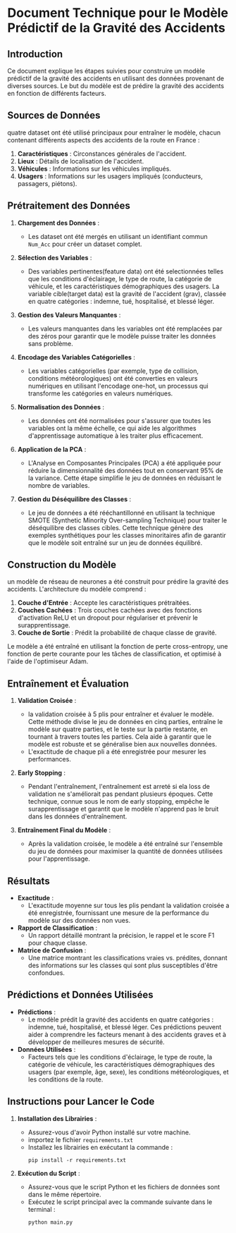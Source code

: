 # Document Technique pour le Modèle Prédictif de la Gravité des Accidents

## Introduction
Ce document explique les étapes suivies pour construire un modèle prédictif de la gravité des accidents en utilisant des données provenant de diverses sources. Le but du modèle est de prédire la gravité des accidents en fonction de différents facteurs.

## Sources de Données
quatre dataset ont été utilisé principaux pour entraîner le modèle, chacun contenant différents aspects des accidents de la route en France :
1. **Caractéristiques** : Circonstances générales de l'accident.
2. **Lieux** : Détails de localisation de l'accident.
3. **Véhicules** : Informations sur les véhicules impliqués.
4. **Usagers** : Informations sur les usagers impliqués (conducteurs, passagers, piétons).

## Prétraitement des Données

1. **Chargement des Données** :
   - Les dataset ont été mergés en utilisant un identifiant commun `Num_Acc` pour créer un dataset complet.

2. **Sélection des Variables** :
   -  Des variables pertinentes(feature data) ont été selectionnées telles que les conditions d'éclairage, le type de route, la catégorie de véhicule, et les caractéristiques démographiques des usagers. La variable cible(target data) est la gravité de l'accident (grav), classée en quatre catégories : indemne, tué, hospitalisé, et blessé léger.

3. **Gestion des Valeurs Manquantes** :
   - Les valeurs manquantes dans les variables ont été remplacées par des zéros pour garantir que le modèle puisse traiter les données sans problème.

4. **Encodage des Variables Catégorielles** :
   - Les variables catégorielles (par exemple, type de collision, conditions météorologiques) ont été converties en valeurs numériques en utilisant l'encodage one-hot, un processus qui transforme les catégories en valeurs numériques.

5. **Normalisation des Données** :
   - Les données ont été normalisées pour s'assurer que toutes les variables ont la même échelle, ce qui aide les algorithmes d'apprentissage automatique à les traiter plus efficacement.

6. **Application de la PCA** :
   - L'Analyse en Composantes Principales (PCA) a été appliquée pour réduire la dimensionnalité des données tout en conservant 95% de la variance. Cette étape simplifie le jeu de données en réduisant le nombre de variables.

7. **Gestion du Déséquilibre des Classes** :
   - Le jeu de données a été rééchantillonné en utilisant la technique SMOTE (Synthetic Minority Over-sampling Technique) pour traiter le déséquilibre des classes cibles. Cette technique génère des exemples synthétiques pour les classes minoritaires afin de garantir que le modèle soit entraîné sur un jeu de données équilibré.

## Construction du Modèle

un modèle de réseau de neurones a été construit pour prédire la gravité des accidents. L'architecture du modèle comprend :
1. **Couche d'Entrée** : Accepte les caractéristiques prétraitées.
2. **Couches Cachées** : Trois couches cachées avec des fonctions d'activation ReLU et un dropout pour régulariser et prévenir le surapprentissage.
3. **Couche de Sortie** : Prédit la probabilité de chaque classe de gravité.

Le modèle a été entraîné en utilisant la fonction de perte cross-entropy, une fonction de perte courante pour les tâches de classification, et optimisé à l'aide de l'optimiseur Adam.

## Entraînement et Évaluation

1. **Validation Croisée** :
   - la validation croisée à 5 plis pour entraîner et évaluer le modèle. Cette méthode divise le jeu de données en cinq parties, entraîne le modèle sur quatre parties, et le teste sur la partie restante, en tournant à travers toutes les parties. Cela aide à garantir que le modèle est robuste et se généralise bien aux nouvelles données.
   - L'exactitude de chaque pli a été enregistrée pour mesurer les performances.

2. **Early Stopping** :
   - Pendant l'entraînement, l'entraînement est arreté si ela loss de validation ne s'améliorait pas pendant plusieurs époques. Cette technique, connue sous le nom de early stopping, empêche le surapprentissage et garantit que le modèle n'apprend pas le bruit dans les données d'entraînement.

3. **Entraînement Final du Modèle** :
   - Après la validation croisée, le modèle a été entraîné sur l'ensemble du jeu de données pour maximiser la quantité de données utilisées pour l'apprentissage.

## Résultats

- **Exactitude** :
  - L'exactitude moyenne sur tous les plis pendant la validation croisée a été enregistrée, fournissant une mesure de la performance du modèle sur des données non vues.
- **Rapport de Classification** :
  - Un rapport détaillé montrant la précision, le rappel et le score F1 pour chaque classe.
- **Matrice de Confusion** :
  - Une matrice montrant les classifications vraies vs. prédites, donnant des informations sur les classes qui sont plus susceptibles d'être confondues.

## Prédictions et Données Utilisées

- **Prédictions** :
  - Le modèle prédit la gravité des accidents en quatre catégories : indemne, tué, hospitalisé, et blessé léger. Ces prédictions peuvent aider à comprendre les facteurs menant à des accidents graves et à développer de meilleures mesures de sécurité.
- **Données Utilisées** :
  - Facteurs tels que les conditions d'éclairage, le type de route, la catégorie de véhicule, les caractéristiques démographiques des usagers (par exemple, âge, sexe), les conditions météorologiques, et les conditions de la route.

## Instructions pour Lancer le Code

1. **Installation des Librairies** :
   - Assurez-vous d'avoir Python installé sur votre machine.
   - importez le fichier `requirements.txt` 
   - Installez les librairies en exécutant la commande :
     ```
     pip install -r requirements.txt
     ```

2. **Exécution du Script** :
   - Assurez-vous que le script Python et les fichiers de données sont dans le même répertoire.
   - Exécutez le script principal avec la commande suivante dans le terminal :
     ```
     python main.py
     ```
